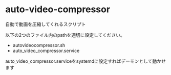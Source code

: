 # auto-video-compressor
自動で動画を圧縮してくれるスクリプト

以下の2つのファイル内のpathを適切に設定してください。
- autovideocompressor.sh
- auto_video_compressor.service

auto_video_compressor.serviceをsystemdに設定すればデーモンとして動かせます
